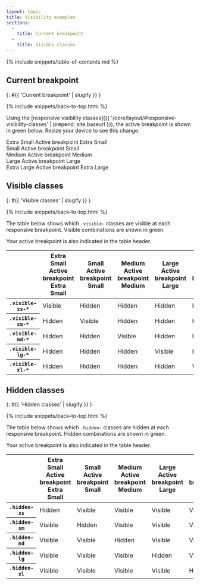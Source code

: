 ```yaml
---
layout: topic
title: Visibility examples
sections:
  -
    title: Current breakpoint
  -
    title: Visible classes
---
```


{% include snippets/table-of-contents.md %}

## Current breakpoint
{: #{{ 'Current breakpoint' | slugify }} }

{% include snippets/back-to-top.html %}

Using the
[responsive visibility classes]({{ '/core/layout/#responsive-visibility-classes' | prepend: site.baseurl }}), the active
breakpoint is shown in <span class="text-success">green</span> below. Resize your device to see this change.

<div class="row responsive-utilities-test">
  <div class="col-xs-6 col-sm-3 col-lg-2"><div class="bsk-docs-content-block">
    <span class="hidden-xs text-muted"><i class="fa fa-square-o" aria-hidden="true"></i> Extra Small</span>
    <span class="hidden-sm hidden-md hidden-lg hidden-xl visible-xs-inline text-success">
      <i class="fa fa-check-square" aria-hidden="true"></i> <span class="sr-only">Active breakpoint</span> Extra Small
    </span>
  </div></div>
  <div class="col-xs-6 col-sm-3 col-lg-2"><div class="bsk-docs-content-block">
    <span class="hidden-sm text-muted"><i class="fa fa-square-o" aria-hidden="true"></i> Small</span>
    <span class="hidden-xs hidden-md hidden-lg hidden-xl visible-sm-inline text-success">
      <i class="fa fa-check-square" aria-hidden="true"></i> <span class="sr-only">Active breakpoint</span> Small
    </span>
  </div></div>
  <div class="col-xs-6 col-sm-3 col-lg-2"><div class="bsk-docs-content-block">
    <span class="hidden-md text-muted"><i class="fa fa-square-o" aria-hidden="true"></i> Medium</span>
    <span class="hidden-xs hidden-sm hidden-lg hidden-xl visible-md-inline text-success">
      <i class="fa fa-check-square" aria-hidden="true"></i> <span class="sr-only">Active breakpoint</span> Medium
    </span>
  </div></div>
  <div class="col-xs-6 col-sm-3 col-lg-2"><div class="bsk-docs-content-block">
    <span class="hidden-lg text-muted"><i class="fa fa-square-o" aria-hidden="true"></i> Large</span>
    <span class="hidden-xs hidden-sm hidden-md hidden-xl visible-lg-inline text-success">
      <i class="fa fa-check-square" aria-hidden="true"></i> <span class="sr-only">Active breakpoint</span> Large
    </span>
  </div></div>
  <div class="col-xs-6 col-sm-3 col-lg-2"><div class="bsk-docs-content-block">
    <span class="hidden-xl text-muted"><i class="fa fa-square-o" aria-hidden="true"></i> Extra Large</span>
    <span class="hidden-xs hidden-sm hidden-md hidden-lg visible-xl-inline text-success">
      <i class="fa fa-check-square" aria-hidden="true"></i> <span class="sr-only">Active breakpoint</span> Extra Large
    </span>
  </div></div>
</div>

## Visible classes
{: #{{ 'Visible classes' | slugify }} }

{% include snippets/back-to-top.html %}

The table below shows which `.visible-` classes are visible at each responsive breakpoint. Visible combinations are
shown in <span class="text-success">green</span>.

Your active breakpoint is also indicated in the table header.

<table class="table">
  <thead>
    <tr>
      <th></th>
      <th>
        <span class="hidden-xs text-muted"><i class="fa fa-square-o" aria-hidden="true"></i> Extra Small</span>
        <span class="hidden-sm hidden-md hidden-lg hidden-xl visible-xs-inline text-success">
          <i class="fa fa-check-square" aria-hidden="true"></i> <span class="sr-only">Active breakpoint</span> Extra Small
        </span>
      </th>
      <th>
        <span class="hidden-sm text-muted"><i class="fa fa-square-o" aria-hidden="true"></i> Small</span>
        <span class="hidden-xs hidden-md hidden-lg hidden-xl visible-sm-inline text-success">
          <i class="fa fa-check-square" aria-hidden="true"></i> <span class="sr-only">Active breakpoint</span> Small
        </span>
      </th>
      <th>
        <span class="hidden-md text-muted"><i class="fa fa-square-o" aria-hidden="true"></i> Medium</span>
        <span class="hidden-xs hidden-sm hidden-lg hidden-xl visible-md-inline text-success">
          <i class="fa fa-check-square" aria-hidden="true"></i> <span class="sr-only">Active breakpoint</span> Medium
        </span>
      </th>
      <th>
        <span class="hidden-lg text-muted"><i class="fa fa-square-o" aria-hidden="true"></i> Large</span>
        <span class="hidden-xs hidden-sm hidden-md hidden-xl visible-lg-inline text-success">
          <i class="fa fa-check-square" aria-hidden="true"></i> <span class="sr-only">Active breakpoint</span> Large
        </span>
      </th>
      <th>
        <span class="hidden-xl text-muted"><i class="fa fa-square-o" aria-hidden="true"></i> Extra Large</span>
        <span class="hidden-xs hidden-sm hidden-md hidden-lg visible-xl-inline text-success">
          <i class="fa fa-check-square" aria-hidden="true"></i> <span class="sr-only">Active breakpoint</span> Extra Large
        </span>
      </th>
    </tr>
  </thead>
  <tbody>
    <tr>
      <th><code>.visible-xs-*</code></th>
      <td><span class="text-success"><i class="fa fa-eye" aria-hidden="true"></i> Visible</span></td>
      <td><span class="text-muted"><i class="fa fa-low-vision" aria-hidden="true"></i> Hidden</span></td>
      <td><span class="text-muted"><i class="fa fa-low-vision" aria-hidden="true"></i> Hidden</span></td>
      <td><span class="text-muted"><i class="fa fa-low-vision" aria-hidden="true"></i> Hidden</span></td>
      <td><span class="text-muted"><i class="fa fa-low-vision" aria-hidden="true"></i> Hidden</span></td>
    </tr>
    <tr>
      <th><code>.visible-sm-*</code></th>
      <td><span class="text-muted"><i class="fa fa-low-vision" aria-hidden="true"></i> Hidden</span></td>
      <td><span class="text-success"><i class="fa fa-eye" aria-hidden="true"></i> Visible</span></td>
      <td><span class="text-muted"><i class="fa fa-low-vision" aria-hidden="true"></i> Hidden</span></td>
      <td><span class="text-muted"><i class="fa fa-low-vision" aria-hidden="true"></i> Hidden</span></td>
      <td><span class="text-muted"><i class="fa fa-low-vision" aria-hidden="true"></i> Hidden</span></td>
    </tr>
    <tr>
      <th><code>.visible-md-*</code></th>
      <td><span class="text-muted"><i class="fa fa-low-vision" aria-hidden="true"></i> Hidden</span></td>
      <td><span class="text-muted"><i class="fa fa-low-vision" aria-hidden="true"></i> Hidden</span></td>
      <td><span class="text-success"><i class="fa fa-eye" aria-hidden="true"></i> Visible</span></td>
      <td><span class="text-muted"><i class="fa fa-low-vision" aria-hidden="true"></i> Hidden</span></td>
      <td><span class="text-muted"><i class="fa fa-low-vision" aria-hidden="true"></i> Hidden</span></td>
    </tr>
    <tr>
      <th><code>.visible-lg-*</code></th>
      <td><span class="text-muted"><i class="fa fa-low-vision" aria-hidden="true"></i> Hidden</span></td>
      <td><span class="text-muted"><i class="fa fa-low-vision" aria-hidden="true"></i> Hidden</span></td>
      <td><span class="text-muted"><i class="fa fa-low-vision" aria-hidden="true"></i> Hidden</span></td>
      <td><span class="text-success"><i class="fa fa-eye" aria-hidden="true"></i> Visible</span></td>
      <td><span class="text-muted"><i class="fa fa-low-vision" aria-hidden="true"></i> Hidden</span></td>
    </tr>
    <tr>
      <th><code>.visible-xl-*</code></th>
      <td><span class="text-muted"><i class="fa fa-low-vision" aria-hidden="true"></i> Hidden</span></td>
      <td><span class="text-muted"><i class="fa fa-low-vision" aria-hidden="true"></i> Hidden</span></td>
      <td><span class="text-muted"><i class="fa fa-low-vision" aria-hidden="true"></i> Hidden</span></td>
      <td><span class="text-muted"><i class="fa fa-low-vision" aria-hidden="true"></i> Hidden</span></td>
      <td><span class="text-success"><i class="fa fa-eye" aria-hidden="true"></i> Visible</span></td>
    </tr>
  </tbody>
</table>

## Hidden classes
{: #{{ 'Hidden classes' | slugify }} }

{% include snippets/back-to-top.html %}

The table below shows which `.hidden-` classes are hidden at each responsive breakpoint. Hidden combinations are shown
in <span class="text-success">green</span>.

Your active breakpoint is also indicated in the table header.

<table class="table">
  <thead>
    <tr>
      <th></th>
      <th>
        <span class="hidden-xs text-muted"><i class="fa fa-square-o" aria-hidden="true"></i> Extra Small</span>
        <span class="hidden-sm hidden-md hidden-lg hidden-xl visible-xs-inline text-success">
          <i class="fa fa-check-square" aria-hidden="true"></i> <span class="sr-only">Active breakpoint</span> Extra Small
        </span>
      </th>
      <th>
        <span class="hidden-sm text-muted"><i class="fa fa-square-o" aria-hidden="true"></i> Small</span>
        <span class="hidden-xs hidden-md hidden-lg hidden-xl visible-sm-inline text-success">
          <i class="fa fa-check-square" aria-hidden="true"></i> <span class="sr-only">Active breakpoint</span> Small
        </span>
      </th>
      <th>
        <span class="hidden-md text-muted"><i class="fa fa-square-o" aria-hidden="true"></i> Medium</span>
        <span class="hidden-xs hidden-sm hidden-lg hidden-xl visible-md-inline text-success">
          <i class="fa fa-check-square" aria-hidden="true"></i> <span class="sr-only">Active breakpoint</span> Medium
        </span>
      </th>
      <th>
        <span class="hidden-lg text-muted"><i class="fa fa-square-o" aria-hidden="true"></i> Large</span>
        <span class="hidden-xs hidden-sm hidden-md hidden-xl visible-lg-inline text-success">
          <i class="fa fa-check-square" aria-hidden="true"></i> <span class="sr-only">Active breakpoint</span> Large
        </span>
      </th>
      <th>
        <span class="hidden-xl text-muted"><i class="fa fa-square-o" aria-hidden="true"></i> Extra Large</span>
        <span class="hidden-xs hidden-sm hidden-md hidden-lg visible-xl-inline text-success">
          <i class="fa fa-check-square" aria-hidden="true"></i> <span class="sr-only">Active breakpoint</span> Extra Large
        </span>
      </th>
    </tr>
  </thead>
  <tbody>
    <tr>
      <th><code>.hidden-xs</code></th>
      <td><span class="text-success"><i class="fa fa-low-vision" aria-hidden="true"></i> Hidden</span></td>
      <td><span class="text-muted"><i class="fa fa-eye" aria-hidden="true"></i> Visible</span></td>
      <td><span class="text-muted"><i class="fa fa-eye" aria-hidden="true"></i> Visible</span></td>
      <td><span class="text-muted"><i class="fa fa-eye" aria-hidden="true"></i> Visible</span></td>
      <td><span class="text-muted"><i class="fa fa-eye" aria-hidden="true"></i> Visible</span></td>
    </tr>
    <tr>
      <th><code>.hidden-sm</code></th>
      <td><span class="text-muted"><i class="fa fa-eye" aria-hidden="true"></i> Visible</span></td>
      <td><span class="text-success"><i class="fa fa-low-vision" aria-hidden="true"></i> Hidden</span></td>
      <td><span class="text-muted"><i class="fa fa-eye" aria-hidden="true"></i> Visible</span></td>
      <td><span class="text-muted"><i class="fa fa-eye" aria-hidden="true"></i> Visible</span></td>
      <td><span class="text-muted"><i class="fa fa-eye" aria-hidden="true"></i> Visible</span></td>
    </tr>
    <tr>
      <th><code>.hidden-md</code></th>
      <td><span class="text-muted"><i class="fa fa-eye" aria-hidden="true"></i> Visible</span></td>
      <td><span class="text-muted"><i class="fa fa-eye" aria-hidden="true"></i> Visible</span></td>
      <td><span class="text-success"><i class="fa fa-low-vision" aria-hidden="true"></i> Hidden</span></td>
      <td><span class="text-muted"><i class="fa fa-eye" aria-hidden="true"></i> Visible</span></td>
      <td><span class="text-muted"><i class="fa fa-eye" aria-hidden="true"></i> Visible</span></td>
    </tr>
    <tr>
      <th><code>.hidden-lg</code></th>
      <td><span class="text-muted"><i class="fa fa-eye" aria-hidden="true"></i> Visible</span></td>
      <td><span class="text-muted"><i class="fa fa-eye" aria-hidden="true"></i> Visible</span></td>
      <td><span class="text-muted"><i class="fa fa-eye" aria-hidden="true"></i> Visible</span></td>
      <td><span class="text-success"><i class="fa fa-low-vision" aria-hidden="true"></i> Hidden</span></td>
      <td><span class="text-muted"><i class="fa fa-eye" aria-hidden="true"></i> Visible</span></td>
    </tr>
    <tr>
      <th><code>.hidden-xl</code></th>
      <td><span class="text-muted"><i class="fa fa-eye" aria-hidden="true"></i> Visible</span></td>
      <td><span class="text-muted"><i class="fa fa-eye" aria-hidden="true"></i> Visible</span></td>
      <td><span class="text-muted"><i class="fa fa-eye" aria-hidden="true"></i> Visible</span></td>
      <td><span class="text-muted"><i class="fa fa-eye" aria-hidden="true"></i> Visible</span></td>
      <td><span class="text-success"><i class="fa fa-low-vision" aria-hidden="true"></i> Hidden</span></td>
    </tr>
  </tbody>
</table>
